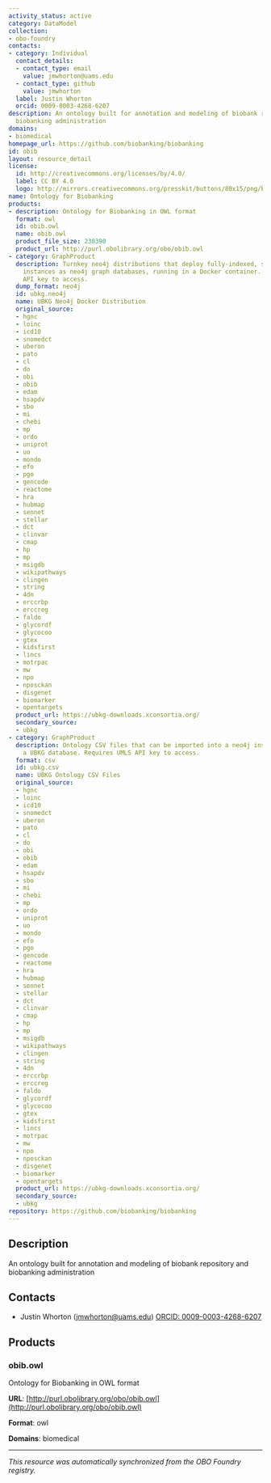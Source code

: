 ```yaml
---
activity_status: active
category: DataModel
collection:
- obo-foundry
contacts:
- category: Individual
  contact_details:
  - contact_type: email
    value: jmwhorton@uams.edu
  - contact_type: github
    value: jmwhorton
  label: Justin Whorton
  orcid: 0009-0003-4268-6207
description: An ontology built for annotation and modeling of biobank repository and
  biobanking administration
domains:
- biomedical
homepage_url: https://github.com/biobanking/biobanking
id: obib
layout: resource_detail
license:
  id: http://creativecommons.org/licenses/by/4.0/
  label: CC BY 4.0
  logo: http://mirrors.creativecommons.org/presskit/buttons/80x15/png/by.png
name: Ontology for Biobanking
products:
- description: Ontology for Biobanking in OWL format
  format: owl
  id: obib.owl
  name: obib.owl
  product_file_size: 230390
  product_url: http://purl.obolibrary.org/obo/obib.owl
- category: GraphProduct
  description: Turnkey neo4j distributions that deploy fully-indexed, standalone UBKG
    instances as neo4j graph databases, running in a Docker container. Requires UMLS
    API key to access.
  dump_format: neo4j
  id: ubkg.neo4j
  name: UBKG Neo4j Docker Distribution
  original_source:
  - hgnc
  - loinc
  - icd10
  - snomedct
  - uberon
  - pato
  - cl
  - do
  - obi
  - obib
  - edam
  - hsapdv
  - sbo
  - mi
  - chebi
  - mp
  - ordo
  - uniprot
  - uo
  - mondo
  - efo
  - pgo
  - gencode
  - reactome
  - hra
  - hubmap
  - sennet
  - stellar
  - dct
  - clinvar
  - cmap
  - hp
  - mp
  - msigdb
  - wikipathways
  - clingen
  - string
  - 4dn
  - erccrbp
  - erccreg
  - faldo
  - glycordf
  - glycocoo
  - gtex
  - kidsfirst
  - lincs
  - motrpac
  - mw
  - npo
  - nposckan
  - disgenet
  - biomarker
  - opentargets
  product_url: https://ubkg-downloads.xconsortia.org/
  secondary_source:
  - ubkg
- category: GraphProduct
  description: Ontology CSV files that can be imported into a neo4j instance to create
    a UBKG database. Requires UMLS API key to access.
  format: csv
  id: ubkg.csv
  name: UBKG Ontology CSV Files
  original_source:
  - hgnc
  - loinc
  - icd10
  - snomedct
  - uberon
  - pato
  - cl
  - do
  - obi
  - obib
  - edam
  - hsapdv
  - sbo
  - mi
  - chebi
  - mp
  - ordo
  - uniprot
  - uo
  - mondo
  - efo
  - pgo
  - gencode
  - reactome
  - hra
  - hubmap
  - sennet
  - stellar
  - dct
  - clinvar
  - cmap
  - hp
  - mp
  - msigdb
  - wikipathways
  - clingen
  - string
  - 4dn
  - erccrbp
  - erccreg
  - faldo
  - glycordf
  - glycocoo
  - gtex
  - kidsfirst
  - lincs
  - motrpac
  - mw
  - npo
  - nposckan
  - disgenet
  - biomarker
  - opentargets
  product_url: https://ubkg-downloads.xconsortia.org/
  secondary_source:
  - ubkg
repository: https://github.com/biobanking/biobanking
---
```

## Description

An ontology built for annotation and modeling of biobank repository and biobanking administration

## Contacts

- Justin Whorton (jmwhorton@uams.edu) [ORCID: 0009-0003-4268-6207](https://orcid.org/0009-0003-4268-6207)

## Products

### obib.owl

Ontology for Biobanking in OWL format

**URL**: [http://purl.obolibrary.org/obo/obib.owl](http://purl.obolibrary.org/obo/obib.owl)

**Format**: owl

**Domains**: biomedical

---

*This resource was automatically synchronized from the OBO Foundry registry.*